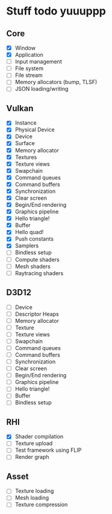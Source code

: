 # Stuff todo yuuuppp

## Core

- [x] Window
- [x] Application
- [ ] Input management
- [ ] File system
- [ ] File stream
- [ ] Memory allocators (bump, TLSF)
- [ ] JSON loading/writing

## Vulkan

- [x] Instance
- [x] Physical Device
- [x] Device
- [x] Surface
- [x] Memory allocator
- [x] Textures
- [x] Texture views
- [x] Swapchain
- [x] Command queues
- [x] Command buffers
- [x] Synchronization
- [x] Clear screen
- [x] Begin/End rendering
- [x] Graphics pipeline
- [x] Hello triangle!
- [x] Buffer
- [x] Hello quad!
- [x] Push constants
- [x] Samplers
- [ ] Bindless setup
- [ ] Compute shaders
- [ ] Mesh shaders
- [ ] Raytracing shaders

## D3D12

- [ ] Device
- [ ] Descriptor Heaps
- [ ] Memory allocator
- [ ] Texture
- [ ] Texture views
- [ ] Swapchain
- [ ] Command queues
- [ ] Command buffers
- [ ] Synchronization
- [ ] Clear screen
- [ ] Begin/End rendering
- [ ] Graphics pipeline
- [ ] Hello triangle!
- [ ] Buffer
- [ ] Bindless setup

## RHI

- [x] Shader compilation
- [ ] Texture upload
- [ ] Test framework using FLIP
- [ ] Render graph

## Asset

- [ ] Texture loading
- [ ] Mesh loading
- [ ] Texture compression
